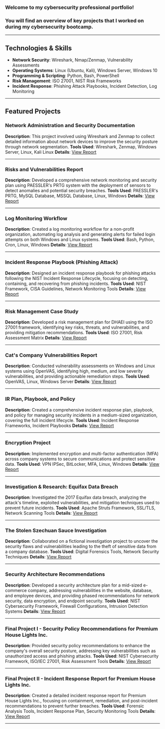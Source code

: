 ### Welcome to my cybersecurity professional portfolio! 
### You will find an overview of key projects that I worked on during my cybersecurity bootcamp.

---

## Technologies & Skills
- **Network Security**: Wireshark, Nmap/Zenmap, Vulnerability Assessments
- **Operating Systems**: Linux (Ubuntu, Kali), Windows Server, Windows 10
- **Programming & Scripting**: Python, Bash, PowerShell
- **Risk Management**: ISO 27001, NIST Risk Frameworks
- **Incident Response**: Phishing Attack Playbooks, Incident Detection, Log Monitoring

---

## Featured Projects

### **Network Administration and Security Documentation**
**Description**: This project involved using Wireshark and Zenmap to collect detailed information about network devices to improve the security posture through network segmentation.
**Tools Used**: Wireshark, Zenmap, Windows Server, Linux, Kali Linux
**Details**: <a href="https://docs.google.com/document/d/14yOW7qD_jx_-VHTOyNqxfktRtXvhcZrqls_rW8CaOGk/edit#heading=h.10llxii5cbzj" target="_blank">View Report</a>

---

### **Risks and Vulnerabilities Report**
**Description**: Developed a comprehensive network monitoring and security plan using PAESSLER's PRTG system with the deployment of sensors to detect anomalies and potential security breaches.
**Tools Used**: PAESSLER's PRTG, MySQL Database, MSSQL Database, Linux, Windows
**Details**: <a href="https://docs.google.com/document/d/1L9LR7iqf6F4sEE6K6UazYrLttwyf4wt2-L1jw9hYmCM/edit#heading=h.ssew3h70xxc8" target="_blank">View Report</a>

---

### **Log Monitoring Workflow**
**Description**: Created a log monitoring workflow for a non-profit organization, automating log analysis and generating alerts for failed login attempts on both Windows and Linux systems.
**Tools Used**: Bash, Python, Cron, Linux, Windows
**Details**: <a href="https://docs.google.com/document/d/15wPtRaCuvYc3T5oNx7tfX-TaoBP6JY3Xun8LkFTND3s/edit#heading=h.ubi0x13vwbnq" target="_blank">View Report</a>

---

### **Incident Response Playbook (Phishing Attack)**
**Description**: Designed an incident response playbook for phishing attacks following the NIST Incident Response Lifecycle, focusing on detecting, containing, and recovering from phishing incidents.
**Tools Used**: NIST Framework, CISA Guidelines, Network Monitoring Tools
**Details**: <a href="https://docs.google.com/document/d/1NCZb6hgaSWoIYUFEBDOKVOjo-agwgWaT1vENW-NkLc8/edit#heading=h.9h5w86lttx7r" target="_blank">View Report</a>

---

### **Risk Management Case Study**
**Description**: Developed a risk management plan for DHAEI using the ISO 27001 framework, identifying key risks, threats, and vulnerabilities, and providing mitigation recommendations.
**Tools Used**: ISO 27001, Risk Assessment Matrix
**Details**: <a href="https://docs.google.com/document/d/1Akvh61n0ySzORm4BAcMDZSzHaGg-DZe7BQwUeZNQlHA/edit#heading=h.eahjvtdjzc9k" target="_blank">View Report</a>

---

### **Cat's Company Vulnerabilities Report**
**Description**: Conducted vulnerability assessments on Windows and Linux systems using OpenVAS, identifying high, medium, and low severity vulnerabilities, and providing actionable remediation steps.
**Tools Used**: OpenVAS, Linux, Windows Server
**Details**: <a href="https://docs.google.com/document/d/1CfGu2j1tY1uwCtls7ujg4I5be1KwVDJT5q7RrqFLCuo/edit#heading=h.mmeyeggs53yt" target="_blank">View Report</a>

---

### **IR Plan, Playbook, and Policy**
**Description**: Created a comprehensive incident response plan, playbook, and policy for managing security incidents in a medium-sized organization, covering the full incident lifecycle.
**Tools Used**: Incident Response Frameworks, Incident Playbooks
**Details**: <a href="https://docs.google.com/document/d/1cSyttWGNZRG204-vMn8GRzcVCpOfnqsktrMC9c3z9ys/edit#heading=h.swuyzs4l0xuv" target="_blank">View Report</a>

---

### **Encryption Project**
**Description**: Implemented encryption and multi-factor authentication (MFA) across company systems to secure communications and protect sensitive data.
**Tools Used**: VPN IPSec, BitLocker, MFA, Linux, Windows
**Details**: <a href="https://docs.google.com/document/d/1WRAFbpdzGHQ-P8NPFh4DKS0wnpqeST6iRMMjZmILMrY/edit#heading=h.va0w64vgw1gm" target="_blank">View Report</a>


---

### **Investigation & Research: Equifax Data Breach**
**Description**: Investigated the 2017 Equifax data breach, analyzing the attack's timeline, exploited vulnerabilities, and mitigation techniques used to prevent future incidents.
**Tools Used**: Apache Struts Framework, SSL/TLS, Network Scanning Tools
**Details**: <a href="https://docs.google.com/document/d/1TAaTXnb1c5Do_3dhWG5fQKkSP6OrHm7oMUrL-aLeje0/edit#heading=h.qburozaizlks" target="_blank">View Report</a>

---

### **The Stolen Szechuan Sauce Investigation**
**Description**: Collaborated on a fictional investigation project to uncover the security flaws and vulnerabilities leading to the theft of sensitive data from a company database.
**Tools Used**: Digital Forensics Tools, Network Security Techniques
**Details**: <a href="https://docs.google.com/document/d/1MS3kQR05lnKrLnCGgqcSzqv4OQSo42xnbPftzOztUXg/edit#heading=h.njy6qvqsudv5" target="_blank">View Report</a>

---

### **Security Architecture Recommendations**
**Description**: Developed a security architecture plan for a mid-sized e-commerce company, addressing vulnerabilities in the website, database, and employee devices, and providing phased recommendations for network security, data encryption, and endpoint security.
**Tools Used**: NIST Cybersecurity Framework, Firewall Configurations, Intrusion Detection Systems
**Details**: <a href="https://docs.google.com/document/d/1SGaD9lZrJbZwv9mbwbD927NfkVQKiufhDndmWdU7JxM/edit#heading=h.yari1ewuvlfx" target="_blank">View Report</a>

---

### **Final Project I - Security Policy Recommendations for Premium House Lights Inc.**
**Description**: Provided security policy recommendations to enhance the company's overall security posture, addressing key vulnerabilities such as unauthorized access and phishing attacks.
**Tools Used**: NIST Cybersecurity Framework, ISO/IEC 27001, Risk Assessment Tools
**Details**: <a href="https://docs.google.com/document/d/1SupFp-yCdtWHKPzrXhvNSVfFIdh5EfeldIK7eTOqaws/edit#heading=h.ut58wa307jl3" target="_blank">View Report</a>

---

### **Final Project II - Incident Response Report for Premium House Lights Inc.**
**Description**: Created a detailed incident response report for Premium House Lights Inc., focusing on containment, remediation, and post-incident recommendations to prevent further breaches.
**Tools Used**: Forensic Analysis Tools, Incident Response Plan, Security Monitoring Tools
**Details**: <a href="https://docs.google.com/document/d/1Tr0FAlW8ZfOVUf5IpMPn8LZ-CIK55Dxi1l4R1jciSww/edit#heading=h.qij4i2tvg10a" target="_blank">View Report</a>

---


